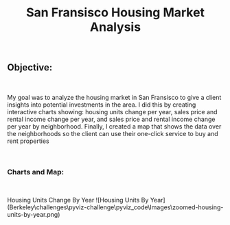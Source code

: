 <h1 align='center'>
San Fransisco Housing Market Analysis
</h1>
<p>&nbsp;</p>
<h2>
Objective:
</h2>
<p>&nbsp;</p>
My goal was to analyze the housing market in San Fransisco to give a client insights into 
potential investments in the area. I did this by creating interactive charts showing:
housing units change per year, sales price and rental income change per year, and sales price
and rental income change per year by neighborhood. Finally, I created a map that shows the 
data over the neighborhoods so the client can use their one-click service to buy and rent 
properties
<p>&nbsp;</p>
<h3>
Charts and Map:
</h3>
<p>&nbsp;</p>
Housing Units Change By Year
![Housing Units By Year](Berkeley\challenges\pyviz-challenge\pyviz_code\Images\zoomed-housing-units-by-year.png)
